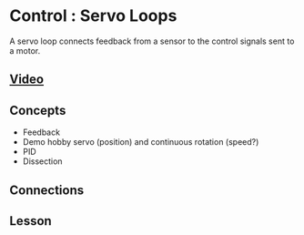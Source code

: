 # Control : Servo Loops
A servo loop connects feedback from a sensor to the control signals sent to a motor.

## [Video](https://vimeo.com/1033963709)

## Concepts
- Feedback
- Demo hobby servo (position) and continuous rotation (speed?)
- PID
- Dissection

## Connections

## Lesson